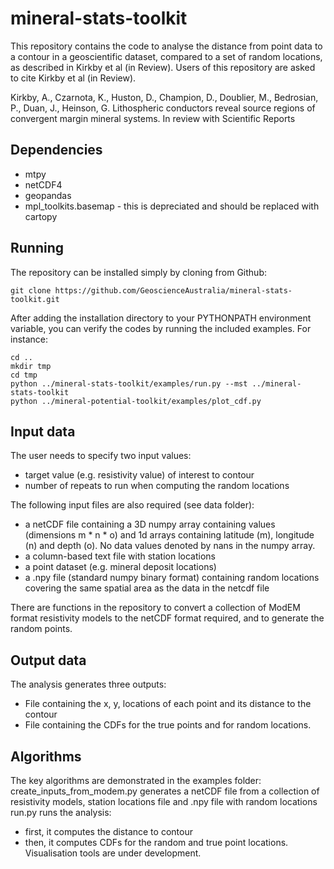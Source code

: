 # mineral-stats-toolkit

This repository contains the code to analyse the distance from point data to a contour in a geoscientific dataset, compared to a set of random locations, as described in Kirkby et al (in Review). Users of this repository are asked to cite Kirkby et al (in Review).

Kirkby, A., Czarnota, K., Huston, D., Champion, D., Doublier, M., Bedrosian, P., Duan, J., Heinson, G. Lithospheric conductors reveal source regions of convergent margin mineral systems. In review with Scientific Reports

## Dependencies

* mtpy
* netCDF4
* geopandas
* mpl_toolkits.basemap - this is depreciated and should be replaced with cartopy

## Running

The repository can be installed simply by cloning from Github:

```
git clone https://github.com/GeoscienceAustralia/mineral-stats-toolkit.git
```

After adding the installation directory to your PYTHONPATH environment variable, you can verify the codes by running the included examples. For instance:

```
cd ..
mkdir tmp
cd tmp
python ../mineral-stats-toolkit/examples/run.py --mst ../mineral-stats-toolkit
python ../mineral-potential-toolkit/examples/plot_cdf.py
```

## Input data

The user needs to specify two input values:
- target value (e.g. resistivity value) of interest to contour
- number of repeats to run when computing the random locations

The following input files are also required (see data folder):
- a netCDF file containing a 3D numpy array containing values (dimensions m * n * o) and 1d arrays containing latitude (m), longitude (n) and depth (o). No data values denoted by nans in the numpy array.
- a column-based text file with station locations
- a point dataset (e.g. mineral deposit locations)
- a .npy file (standard numpy binary format) containing random locations covering the same spatial area as the data in the netcdf file

There are functions in the repository to convert a collection of ModEM format resistivity models to the netCDF format required, and to generate the random points.

## Output data

The analysis generates three outputs:
- File containing the x, y, locations of each point and its distance to the contour
- File containing the CDFs for the true points and for random locations.

## Algorithms

The key algorithms are demonstrated in the examples folder:
create_inputs_from_modem.py generates a netCDF file from a collection of resistivity models, station locations file and .npy file with random locations
run.py runs the analysis:
- first, it computes the distance to contour
- then, it computes CDFs for the random and true point locations.
Visualisation tools are under development.

